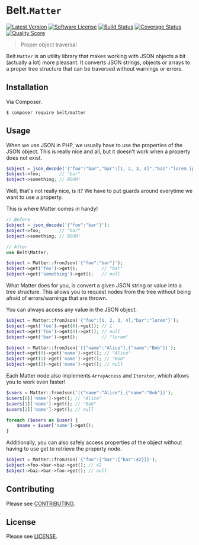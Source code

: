 # Belt.`Matter`

[![Latest Version](http://img.shields.io/packagist/v/belt/matter.svg?style=flat-square)](https://github.com/beltphp/matter/releases)
[![Software License](http://img.shields.io/packagist/l/belt/matter.svg?style=flat-square)](LICENSE)
[![Build Status](https://img.shields.io/travis/beltphp/matter/master.svg?style=flat-square)](https://travis-ci.org/beltphp/releases)
[![Coverage Status](http://img.shields.io/scrutinizer/coverage/g/beltphp/matter.svg?style=flat-square)](https://scrutinizer-ci.com/g/beltphp/matter/code-structure)
[![Quality Score](http://img.shields.io/scrutinizer/g/beltphp/matter.svg?style=flat-square)](https://scrutinizer-ci.com/g/beltphp/matter/)

> Proper object traversal

Belt.`Matter` is an utility library that makes working with JSON objects
a bit (actually a lot) more pleasant. It converts JSON strings, objects or
arrays to a proper tree structure that can be traversed without warnings or
errors.

## Installation

Via Composer.

```shell
$ composer require belt/matter
```

## Usage

When we use JSON in PHP, we usually have to use the properties of the JSON
object. This is really nice and all, but it doesn't work when a property
does not exist.

```php
$object = json_decode('{"foo":"bar","bar":[1, 2, 3, 4]","baz":"lorem ipsum"}');
$object->foo;       // "bar"
$object->something; // BOOM!
```

Well, that's not really nice, is it? We have to put guards around everytime we
want to use a property.

This is where Matter comes in handy!

```php
// Before
$object = json_decode('{"foo":"bar"}');
$object->foo;       // "bar"
$object->something; // BOOM!

// After
use Belt\Matter;

$object = Matter::fromJson('{"foo":"bar"}');
$object->get('foo')->get();         // "bar"
$object->get('something')->get();   // null
```

What Matter does for you, is convert a given JSON string or value into a tree
structure. This allows you to request nodes from the tree without being afraid
of errors/warnings that are thrown.

You can always access any value in the JSON object.

```php
$object = Matter::fromJson('{"foo":[1, 2, 3, 4],"bar":"lorem"}');
$object->get('foo')->get(0)->get(); // 1
$object->get('foo')->get(4)->get(); // null
$object->get('bar')->get();         // "lorem"

$object = Matter::fromJson('[{"name":"Alice"},{"name":"Bob"}]');
$object->get(0)->get('name')->get(); // "Alice"
$object->get(1)->get('name')->get(); // "Bob"
$object->get(2)->get('name')->get(); // null
```

Each Matter node also implements `ArrayAccess` and `Iterator`, which  allows
you to work even faster!

```php
$users = Matter::fromJson('[{"name":"Alice"},{"name":"Bob"}]');
$users[0]['name']->get(); // "Alice"
$users[1]['name']->get(); // "Bob"
$users[2]['name']->get(); // null

foreach ($users as $user) {
    $name = $user['name']->get();
}
```

Additionally, you can also safely access properties of the object without having
to use get to retrieve the property node.

```php
$object = Matter::fromJson('{"foo":{"bar":{"baz":42}}}');
$object->foo->bar->baz->get(); // 42
$object->baz->bar->foo->get(); // null
```

## Contributing

Please see [CONTRIBUTING](https://github.com/beltphp/matter/blob/master/CONTRIBUTING.md).

## License

Please see [LICENSE](https://github.com/beltphp/matter/blob/master/LICENSE).

